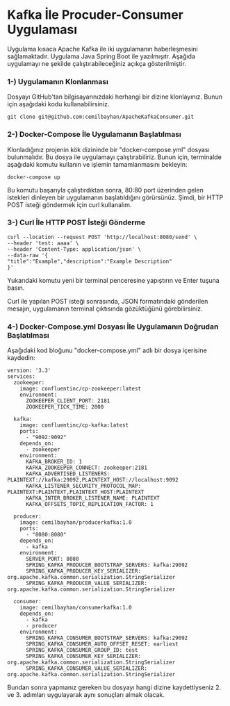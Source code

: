 # Kafka İle Procuder-Consumer Uygulaması

Uygulama kısaca Apache Kafka ile iki uygulamanın haberleşmesini sağlamaktadır. Uygulama Java Spring Boot ile yazılmışıtr. Aşağıda uygulamayı ne şekilde çalıştırabileceğiniz açıkça gösterilmiştir.

### 1-) Uygulamanın Klonlanması

Dosyayı GitHub'tan bilgisayarınızdaki herhangi bir dizine klonlayınız. Bunun için aşağıdaki kodu kullanabilirsiniz.

```
git clone git@github.com:cemilbayhan/ApacheKafkaConsumer.git
```


### 2-) Docker-Compose İle Uygulamanın Başlatılması
Klonladığınız projenin kök dizininde bir "docker-compose.yml" dosyası bulunmalıdır. Bu dosya ile uygulamayı çalıştırabiliriz. Bunun için, terminalde aşağıdaki komutu kullanın ve işlemin tamamlanmasını bekleyin:

```
docker-compose up
```


Bu komutu başarıyla çalıştırdıktan sonra, 80:80 port üzerinden gelen istekleri dinleyen bir uygulamanın başlatıldığını görürsünüz. Şimdi, bir HTTP POST isteği göndermek için curl kullanalım.
### 3-) Curl İle HTTP POST İsteği Gönderme

```
curl --location --request POST 'http://localhost:8080/send' \
--header 'test: aaaa' \
--header 'Content-Type: application/json' \
--data-raw '{
"title":"Example","description":"Example Description"
}'
```

Yukarıdaki komutu yeni bir terminal penceresine yapıştırın ve Enter tuşuna basın.



Curl ile yapılan POST isteği sonrasında, JSON formatındaki gönderilen mesajın, uygulamanın terminal çıktısında gözüktüğünü görebilirsiniz.

### 4-) Docker-Compose.yml Dosyası İle Uygulamanın Doğrudan Başlatılması

Aşağıdaki kod bloğunu "docker-compose.yml" adlı bir dosya içerisine kaydedin:

```
version: '3.3'
services:
  zookeeper:
    image: confluentinc/cp-zookeeper:latest
    environment:
      ZOOKEEPER_CLIENT_PORT: 2181
      ZOOKEEPER_TICK_TIME: 2000

  kafka:
    image: confluentinc/cp-kafka:latest
    ports:
      - "9092:9092"
    depends_on:
      - zookeeper
    environment:
      KAFKA_BROKER_ID: 1
      KAFKA_ZOOKEEPER_CONNECT: zookeeper:2181
      KAFKA_ADVERTISED_LISTENERS: PLAINTEXT://kafka:29092,PLAINTEXT_HOST://localhost:9092
      KAFKA_LISTENER_SECURITY_PROTOCOL_MAP: PLAINTEXT:PLAINTEXT,PLAINTEXT_HOST:PLAINTEXT
      KAFKA_INTER_BROKER_LISTENER_NAME: PLAINTEXT
      KAFKA_OFFSETS_TOPIC_REPLICATION_FACTOR: 1

  producer:
    image: cemilbayhan/producerkafka:1.0
    ports:
      - "8080:8080"
    depends_on:
      - kafka
    environment:
      SERVER_PORT: 8080
      SPRING_KAFKA_PRODUCER_BOOTSTRAP_SERVERS: kafka:29092
      SPRING_KAFKA_PRODUCER_KEY_SERIALIZER: org.apache.kafka.common.serialization.StringSerializer
      SPRING_KAFKA_PRODUCER_VALUE_SERIALIZER: org.apache.kafka.common.serialization.StringSerializer

  consumer:
    image: cemilbayhan/consumerkafka:1.0
    depends_on:
      - kafka
      - producer
    environment:
      SPRING_KAFKA_CONSUMER_BOOTSTRAP_SERVERS: kafka:29092
      SPRING_KAFKA_CONSUMER_AUTO_OFFSET_RESET: earliest
      SPRING_KAFKA_CONSUMER_GROUP_ID: test
      SPRING_KAFKA_CONSUMER_KEY_SERIALIZER: org.apache.kafka.common.serialization.StringSerializer
      SPRING_KAFKA_CONSUMER_VALUE_SERIALIZER: org.apache.kafka.common.serialization.StringSerializer
```

Bundan sonra yapmanız gereken bu dosyayı hangi dizine kaydettiyseniz 2. ve 3. adımları uygulayarak aynı sonuçları almak olacak.


